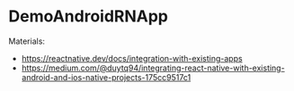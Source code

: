 # DemoAndroidRNApp
Materials: 
- https://reactnative.dev/docs/integration-with-existing-apps
- https://medium.com/@duytq94/integrating-react-native-with-existing-android-and-ios-native-projects-175cc9517c1
